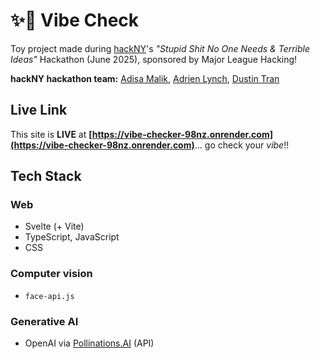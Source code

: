 # ✨💅 Vibe Check

Toy project made during [hackNY](https://hackny.org)'s _"Stupid Shit No One Needs & Terrible Ideas"_ Hackathon (June 2025), sponsored by Major League Hacking!

**hackNY hackathon team:** [Adisa Malik](https://github.com/amalik12), [Adrien Lynch](https://github.com/aadriien), [Dustin Tran](https://github.com/dustintran1324)


## Live Link

This site is **LIVE** at **[https://vibe-checker-98nz.onrender.com](https://vibe-checker-98nz.onrender.com)**... go check your _vibe_!!


## Tech Stack

### Web
- Svelte (+ Vite)
- TypeScript, JavaScript
- CSS

### Computer vision
- `face-api.js`

### Generative AI
- OpenAI via [Pollinations.AI](https://pollinations.ai) (API)



